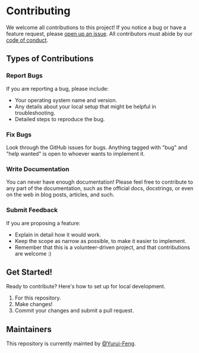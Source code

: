 # Contributing

We welcome all contributions to this project! If you notice a bug or have a feature request, please [open up an issue](https://github.com/Yurui-Feng/Student_Living_Guide_Dash/issues). All contributors must abide by our [code of conduct](https://github.com/Yurui-Feng/Student_Living_Guide_Dash//blob/main/CODE_OF_CONDUCT.md).

## Types of Contributions

### Report Bugs

If you are reporting a bug, please include:

* Your operating system name and version.
* Any details about your local setup that might be helpful in troubleshooting.
* Detailed steps to reproduce the bug.

### Fix Bugs

Look through the GitHub issues for bugs. Anything tagged with "bug" and "help
wanted" is open to whoever wants to implement it.

### Write Documentation

You can never have enough documentation! Please feel free to contribute to any
part of the documentation, such as the official docs, docstrings, or even
on the web in blog posts, articles, and such.

### Submit Feedback

If you are proposing a feature:

* Explain in detail how it would work.
* Keep the scope as narrow as possible, to make it easier to implement.
* Remember that this is a volunteer-driven project, and that contributions
  are welcome :)

## Get Started!

Ready to contribute? Here's how to set up for local development.

1. For this repository.
2. Make changes!
3. Commit your changes and submit a pull request.

## Maintainers

This repository is currently mainted by [@Yurui-Feng](https://github.com/Yurui-Feng).
